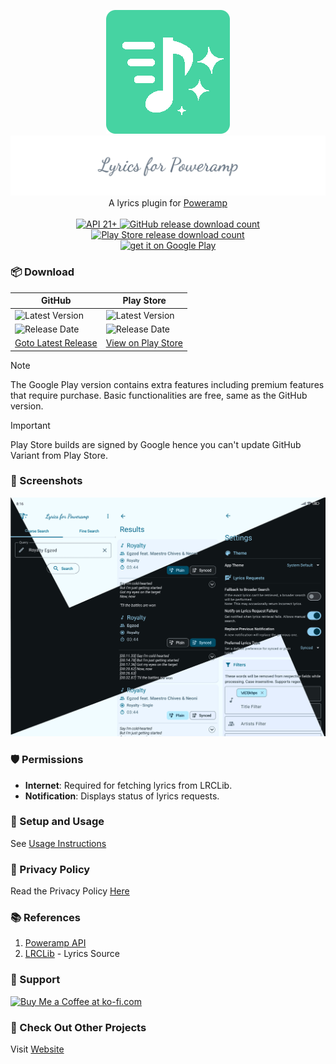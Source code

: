 <div align="center">

[![App Icon](docs/assets/app_icon.png)](#)
<br>
[![App Name](docs/assets/app_name.png)](#)
A lyrics plugin for <a href="https://powerampapp.com/">Poweramp</a><br>
<br>
<a href="https://developer.android.com/tools/releases/platforms#5.0">
<img alt="API 21+" src="https://img.shields.io/badge/API-21%2B-brightgreen.svg?style=for-the-badge&color=FF0800&logo=android" title="Android 6.0 Marshmallow">
</a>
<a href="https://github.com/abhishekabhi789/LyricsForPowerAmp/releases">
<img alt="GitHub release download count" src="https://img.shields.io/github/downloads/abhishekabhi789/LyricsForPowerAmp/total?style=for-the-badge&color=00C853&logo=github" title="GitHub release download count">
</a>
<a href="https://play.google.com/store/apps/details?id=io.github.abhishekabhi789.lyricsforpoweramp&referrer=utm_source%3Dgithub%26utm_medium%3Dreadme%26utm_campaign%3Ddownload_count">
<img alt="Play Store release download count" src="https://img.shields.io/endpoint?url=https%3A%2F%2Fplay.cuzi.workers.dev%2Fplay%3Fi%3Dio.github.abhishekabhi789.lyricsforpoweramp%26gl%3DUS%26hl%3Den%26l%3DDOWNLOADS%26m%3D%24totalinstalls&color=4285F4&logo=googleplay&style=for-the-badge" title="Play Store release download count">
</a>
<br>
<a href="https://play.google.com/store/apps/details?id=io.github.abhishekabhi789.lyricsforpoweramp&referrer=utm_source%3Dgithub%26utm_medium%3Dreadme%26utm_campaign%3Dplay_widget" class="btn" target="_blank">
<img src="https://play.google.com/intl/en_us/badges/static/images/badges/en_badge_web_generic.png" width="240" alt="get it on Google Play"/>
</a>

</div>

### :package: Download

| GitHub                                                                                                                                                                            | Play Store                                                                                                                                                                                                                                                            |
|-----------------------------------------------------------------------------------------------------------------------------------------------------------------------------------|-----------------------------------------------------------------------------------------------------------------------------------------------------------------------------------------------------------------------------------------------------------------------|
| ![Latest Version](https://img.shields.io/github/v/release/abhishekabhi789/LyricsForPoweramp?style=for-the-badge&logo=github&color=black&label=Version)                            | ![Latest Version](https://img.shields.io/endpoint?url=https%3A%2F%2Fplay.cuzi.workers.dev%2Fplay%3Fi%3Dio.github.abhishekabhi789.lyricsforpoweramp%26gl%3DUS%26hl%3Den%26l%3DLatest%26m%3D%24version&style=for-the-badge&logo=google-play&label=Release&color=yellow) |
| ![Release Date](https://img.shields.io/github/release-date/abhishekabhi789/LyricsForPoweramp?display_date=published_at&style=for-the-badge&logo=github&color=black&label=Updated) | ![Release Date](https://img.shields.io/endpoint?url=https%3A%2F%2Fplay.cuzi.workers.dev%2Fplay%3Fi%3Dio.github.abhishekabhi789.lyricsforpoweramp%26gl%3DUS%26hl%3Den%26l%3DUpdated%26m%3D%24published&style=for-the-badge&logo=google-play&color=yellow)              |
| [Goto Latest Release](https://github.com/abhishekabhi789/LyricsForPowerAmp/releases)                                                                                              | [View on Play Store](https://play.google.com/store/apps/details?id=io.github.abhishekabhi789.lyricsforpoweramp&referrer=utm_source%3Dgithub%26utm_medium%3Dreadme%26utm_campaign%3Ddownload_table)                                                                    |

> [!NOTE]  
> The Google Play version contains extra features including premium features that require purchase.
> Basic functionalities are free, same as the GitHub version.

> [!IMPORTANT]
> Play Store builds are signed by Google hence you can't update GitHub Variant from Play Store.

### :flower_playing_cards: Screenshots

[![App Screenshots](docs/assets/Screenshots_L4PA.png)](#)

### :shield: Permissions

- **Internet**: Required for fetching lyrics from LRCLib.
- **Notification**: Displays status of lyrics requests.

### :wrench: Setup and Usage

See [Usage Instructions](docs/guide.md)

### :lock_with_ink_pen: Privacy Policy

Read the Privacy Policy [Here](docs/privacy-policy.md)

### :books: References

1. [Poweramp API](https://github.com/maxmpz/powerampapi)
2. [LRCLib](https://lrclib.net/) - Lyrics Source

### :gift_heart: Support

<a href='https://ko-fi.com/X8X1V9VTH' target='_blank'><img style='border:0px;height:36px;' src='https://storage.ko-fi.com/cdn/kofi1.png?v=3' border='0' alt='Buy Me a Coffee at ko-fi.com'/></a>

### :running: Check Out Other Projects

Visit [Website](https://abhishekabhi789.github.io/)
